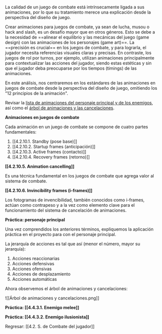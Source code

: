 
La calidad de un juego de combate está intrínsecamente ligada a sus animaciones, por lo que su tratamiento merece una explicación desde la perspectiva del diseño de juego.

Crear animaciones para juegos de combate, ya sean de lucha, musou o hack and slash, es un desafío mayor que en otros géneros. Esto se debe a la necesidad de ==alinear el equilibrio y las mecánicas del juego (game design) con las animaciones de los personajes (game art)==. La ==precisión es crucial== en los juegos de combate, y para lograrla, el jugador necesita referencias visuales claras y precisas. En contraste, los juegos de rol por turnos, por ejemplo, utilizan animaciones principalmente para contextualizar las acciones del jugador, siendo estas estéticas y sin que el jugador deba preocuparse por los tiempos (timings) de las animaciones.

En este análisis, nos centraremos en los estándares de las animaciones en juegos de combate desde la perspectiva del diseño de juego, omitiendo los "12 principios de la animación".

Revisar la [lista de animaciones del personaje principal y de los enemigos](https://docs.google.com/spreadsheets/d/1aVTK7AKb8GaXKqVap5hpua3fJ656U9M0mGVB9mrLMxI/edit?usp=sharing), así como el [árbol de animaciones y las cancelaciones](https://www.canva.com/design/DAGHq3UHBk4/nw4GQcVVaOigFO2vb4MJPw/edit?utm_content=DAGHq3UHBk4&utm_campaign=designshare&utm_medium=link2&utm_source=sharebutton).

**Animaciones en juegos de combate**

Cada animación en un juego de combate se compone de cuatro partes fundamentales:

1. [[4.2.10.1. Standby (pose base)]]
2. [[4.2.10.2. Startup frames (anticipación)]]
3. [[4.2.10.3. Active frames (contacto)]]
4. [[4.2.10.4. Recovery frames (retorno)]]

**[[4.2.10.5. Animation cancelling]]**

Es una técnica fundamental en los juegos de combate que agrega valor al sistema de combate.

**[[4.2.10.6. Invincibility frames (i-frames)]]**

Los fotogramas de invencibilidad, también conocidos como i-frames, actúan como contrapeso y a la vez como elemento clave para el funcionamiento del sistema de cancelación de animaciones.

**Práctica: personaje principal**

Una vez comprendidos los anteriores términos, expliquemos la aplicación práctica en el proyecto para con el personaje principal. 

La jerarquía de acciones es tal que así (menor el número, mayor su jerarquía):

1. Acciones reaccionarias
2. Acciones defensivas
3. Acciones ofensivas
4. Acciones de desplazamiento
5. Acciones automáticas

Ahora observemos el árbol de animaciones y cancelaciones:

![[Árbol de animaciones y cancelaciones.png]]

**Práctica: [[4.4.3.1. Enemigo melee]]**

**Práctica: [[4.4.3.2. Enemigo ilusionista]]**


Regresar: [[4.2. S. de Combate del jugador]]